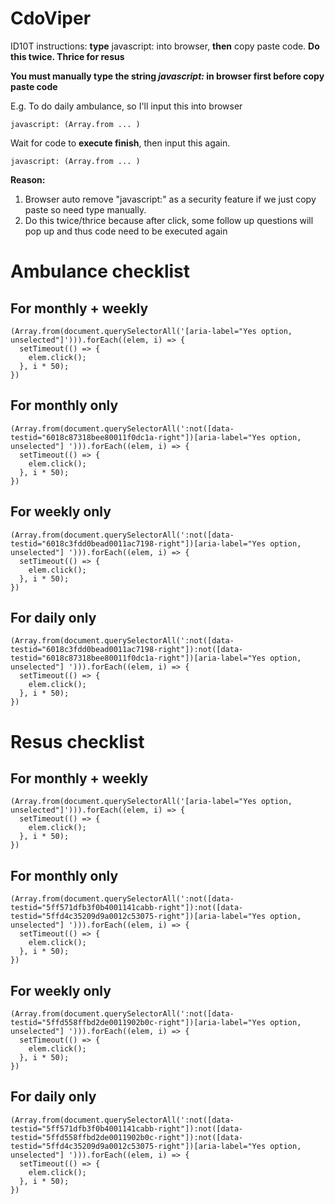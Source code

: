 # CdoViper

ID10T instructions: **type** javascript: into browser, **then** copy paste code. **Do this twice. Thrice for resus**

**You must manually type the string *javascript:* in browser first before copy paste code**


E.g. To do daily ambulance, so I'll input this into browser
```
javascript: (Array.from ... )
```
Wait for code to **execute finish**, then input this again.
```
javascript: (Array.from ... )
```

**Reason:**
1. Browser auto remove "javascript:" as a security feature if we just copy paste so need type manually.
2. Do this twice/thrice because after click, some follow up questions will pop up and thus code need to be executed again


# Ambulance checklist
## For monthly + weekly
```
(Array.from(document.querySelectorAll('[aria-label="Yes option, unselected"]'))).forEach((elem, i) => {
  setTimeout(() => {
    elem.click();
  }, i * 50);
})
```

## For monthly only
```
(Array.from(document.querySelectorAll(':not([data-testid="6018c87318bee80011f0dc1a-right"])[aria-label="Yes option, unselected"] '))).forEach((elem, i) => {
  setTimeout(() => {
    elem.click();
  }, i * 50);
})
```

## For weekly only
```
(Array.from(document.querySelectorAll(':not([data-testid="6018c3fdd0bead0011ac7198-right"])[aria-label="Yes option, unselected"] '))).forEach((elem, i) => {
  setTimeout(() => {
    elem.click();
  }, i * 50);
})
```

## For daily only
```
(Array.from(document.querySelectorAll(':not([data-testid="6018c3fdd0bead0011ac7198-right"]):not([data-testid="6018c87318bee80011f0dc1a-right"])[aria-label="Yes option, unselected"] '))).forEach((elem, i) => {
  setTimeout(() => {
    elem.click();
  }, i * 50);
})
```

# Resus checklist
## For monthly + weekly
```
(Array.from(document.querySelectorAll('[aria-label="Yes option, unselected"]'))).forEach((elem, i) => {
  setTimeout(() => {
    elem.click();
  }, i * 50);
})
```

## For monthly only
```
(Array.from(document.querySelectorAll(':not([data-testid="5ff571dfb3f0b4001141cabb-right"]):not([data-testid="5ffd4c35209d9a0012c53075-right"])[aria-label="Yes option, unselected"] '))).forEach((elem, i) => {
  setTimeout(() => {
    elem.click();
  }, i * 50);
})
```

## For weekly only
```
(Array.from(document.querySelectorAll(':not([data-testid="5ffd558ffbd2de0011902b0c-right"])[aria-label="Yes option, unselected"] '))).forEach((elem, i) => {
  setTimeout(() => {
    elem.click();
  }, i * 50);
})
```

## For daily only
```
(Array.from(document.querySelectorAll(':not([data-testid="5ff571dfb3f0b4001141cabb-right"]):not([data-testid="5ffd558ffbd2de0011902b0c-right"]):not([data-testid="5ffd4c35209d9a0012c53075-right"])[aria-label="Yes option, unselected"] '))).forEach((elem, i) => {
  setTimeout(() => {
    elem.click();
  }, i * 50);
})
```
